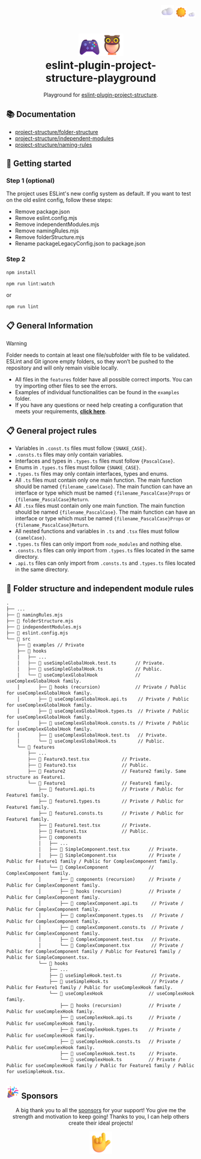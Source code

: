 <p align="right">
  <picture><img src="https://raw.githubusercontent.com/Igorkowalski94/eslint-plugin-project-structure/main/images/Cloud.png" alt="Cloud" width="35" height="35" /></picture>
  <picture>
    <source media="(prefers-color-scheme: dark)" srcset="https://raw.githubusercontent.com/Igorkowalski94/eslint-plugin-project-structure/main/images/Crescent%20Moon.png">
    <source media="(prefers-color-scheme: light)" srcset="https://raw.githubusercontent.com/Igorkowalski94/eslint-plugin-project-structure/main/images/Sun.png">
    <img alt="Shows an illustrated sun in light mode and a moon with stars in dark mode." src="https://raw.githubusercontent.com/Igorkowalski94/eslint-plugin-project-structure/main/images/Sun.png" width="30" height="30" />
  </picture>
  <picture><img src="https://raw.githubusercontent.com/Igorkowalski94/eslint-plugin-project-structure/main/images/Cloud.png" alt="Cloud" width="19" height="19" /></picture>
</p>
<h1 align="center"><picture><img src="https://raw.githubusercontent.com/Igorkowalski94/eslint-plugin-project-structure/main/images/Video%20Game.png" alt="Video game" width="60" height="60" /></picture><picture><img src="https://raw.githubusercontent.com/Igorkowalski94/eslint-plugin-project-structure/main/images/Owl.png" alt="Owl" width="60" height="60" /></picture></br>eslint&#8209;plugin&#8209;project-structure&#8209;playground</h1>

<p align="center">Playground for <a href="https://github.com/Igorkowalski94/eslint-plugin-project-structure#readme">eslint-plugin-project-structure</a>.</p>

## 📚 Documentation

- [project-structure/folder-structure](https://github.com/Igorkowalski94/eslint-plugin-project-structure/blob/main/documentation/project-structure-folder-structure.md#project-structurefolder-structure)
- [project-structure/independent-modules](https://github.com/Igorkowalski94/eslint-plugin-project-structure/blob/main/documentation/project-structure-independent-modules.md#project-structureindependent-modules)
- [project-structure/naming-rules](https://github.com/Igorkowalski94/eslint-plugin-project-structure/blob/main/documentation/project-structure-naming-rules.md#project-structurenaming-rules)

## 🏁 Getting started

### Step 1 (optional)

The project uses ESLint's new config system as default. If you want to test on the old eslint config, follow these steps:

- Remove package.json
- Remove eslint.config.mjs
- Remove independentModules.mjs
- Remove namingRules.mjs
- Remove folderStructure.mjs
- Rename packageLegacyConfig.json to package.json

### Step 2

```bsh
npm install
```

```bsh
npm run lint:watch
```

or

```bsh
npm run lint
```

## 📋 General Information

> [!WARNING]
> Folder needs to contain at least one file/subfolder with file to be validated. ESLint and Git ignore empty folders, so they won’t be pushed to the repository and will only remain visible locally.

- All files in the `features` folder have all possible correct imports. You can try importing other files to see the errors.
- Examples of individual functionalities can be found in the `examples` folder.
- If you have any questions or need help creating a configuration that meets your requirements, **[click here](https://github.com/Igorkowalski94/eslint-plugin-project-structure/discussions)**.

## 📋 General project rules

- Variables in `.const.ts` files must follow `{SNAKE_CASE}`.
- `.consts.ts` files may only contain variables.
- Interfaces and types in `.types.ts` files must follow `{PascalCase}`.
- Enums in `.types.ts` files must follow `{SNAKE_CASE}`.
- `.types.ts` files may only contain interfaces, types and enums.
- All `.ts` files must contain only one main function. The main function should be named `{filename_camelCase}`. The main function can have an interface or type which must be named `{filename_PascalCase}Props` or `{filename_PascalCase}Return`.
- All `.tsx` files must contain only one main function. The main function should be named `{filename_PascalCase}`. The main function can have an interface or type which must be named `{filename_PascalCase}Props` or `{filename_PascalCase}Return`.
- All nested functions and variables in `.ts` and `.tsx` files must follow `{camelCase}`.
- `.types.ts` files can only import from `node_modules` and nothing else.
- `.consts.ts` files can only import from `.types.ts` files located in the same directory.
- `.api.ts` files can only import from `.consts.ts` and `.types.ts` files located in the same directory.

## 📁 Folder structure and independent module rules

```
.
├── ...
├── 📄 namingRules.mjs
├── 📄 folderStructure.mjs
├── 📄 independentModules.mjs
├── 📄 eslint.config.mjs
└── 📂 src
    ├── 📂 examples // Private
    ├── 📂 hooks
    │   ├── ...
    │   ├── 📄 useSimpleGlobalHook.test.ts       // Private.
    │   ├── 📄 useSimpleGlobalHook.ts            // Public.
    │   └── 📂 useComplexGlobalHook              // useComplexGlobalHook family.
    │       ├── 📁 hooks (recursion)             // Private / Public for useComplexGlobalHook family.
    │       ├── 📄 useComplexGlobalHook.api.ts    // Private / Public for useComplexGlobalHook family.
    │       ├── 📄 useComplexGlobalHook.types.ts  // Private / Public for useComplexGlobalHook family.
    │       ├── 📄 useComplexGlobalHook.consts.ts // Private / Public for useComplexGlobalHook family.
    │       ├── 📄 useComplexGlobalHook.test.ts   // Private.
    │       └── 📄 useComplexGlobalHook.ts        // Public.
    └── 📂 features
        ├── ...
        ├── 📄 Feature3.test.tsx            // Private.
        ├── 📄 Feature3.tsx                 // Public.
        ├── 📂 Feature2                     // Feature2 family. Same structure as Feature1.
        └── 📂 Feature1                     // Feature1 family.
            ├── 📄 feature1.api.ts          // Private / Public for Feature1 family.
            ├── 📄 feature1.types.ts        // Private / Public for Feature1 family.
            ├── 📄 feature1.consts.ts       // Private / Public for Feature1 family.
            ├── 📄 Feature1.test.tsx        // Private.
            ├── 📄 Feature1.tsx             // Public.
            ├── 📂 components
            │   ├── ...
            │   ├── 📄 SimpleComponent.test.tsx       // Private.
            │   ├── 📄 SimpleComponent.tsx            // Private / Public for Feature1 family / Public for ComplexComponent family.
            │   └── 📂 ComplexComponent               // ComplexComponent family.
            │       ├── 📁 components (recursion)     // Private / Public for ComplexComponent family.
            │       ├── 📁 hooks (recursion)          // Private / Public for ComplexComponent family.
            │       ├── 📄 complexComponent.api.ts     // Private / Public for ComplexComponent family.
            │       ├── 📄 complexComponent.types.ts   // Private / Public for ComplexComponent family.
            │       ├── 📄 complexComponent.consts.ts  // Private / Public for ComplexComponent family.
            │       ├── 📄 ComplexComponent.test.tsx   // Private.
            │       └── 📄 ComplexComponent.tsx        // Private / Public for ComplexComponent family / Public for Feature1 family / Public for SimpleComponent.tsx.
            └── 📂 hooks
                ├── ...
                ├── 📄 useSimpleHook.test.ts           // Private.
                ├── 📄 useSimpleHook.ts                // Private / Public for Feature1 family / Public for useComplexHook family.
                └── 📂 useComplexHook                 // useComplexHook family.
                    ├── 📁 hooks (recursion)          // Private / Public for useComplexHook family.
                    ├── 📄 useComplexHook.api.ts      // Private / Public for useComplexHook family.
                    ├── 📄 useComplexHook.types.ts    // Private / Public for useComplexHook family.
                    ├── 📄 useComplexHook.consts.ts   // Private / Public for useComplexHook family.
                    ├── 📄 useComplexHook.test.ts     // Private.
                    └── 📄 useComplexHook.ts          // Private / Public for useComplexHook family / Public for Feature1 family / Public for useSimpleHook.tsx.
```

<h2><picture><img src="https://raw.githubusercontent.com/Igorkowalski94/eslint-plugin-project-structure/main/images/Party%20Popper.png" alt="Party Popper" width="35" height="35" /></picture> Sponsors</h2>

<p align="center">A big thank you to all the <a href="https://github.com/sponsors/Igorkowalski94" target=”_blank”>sponsors</a> for your support! You give me the strength and motivation to keep going! Thanks to you, I can help others create their ideal projects!</p>
<p align="center"><picture><img src="https://raw.githubusercontent.com/Igorkowalski94/eslint-plugin-project-structure/main/images/Love-You%20Gesture.png" alt="Love-You Gesture" width="60px" height="60px" /></picture><p>
